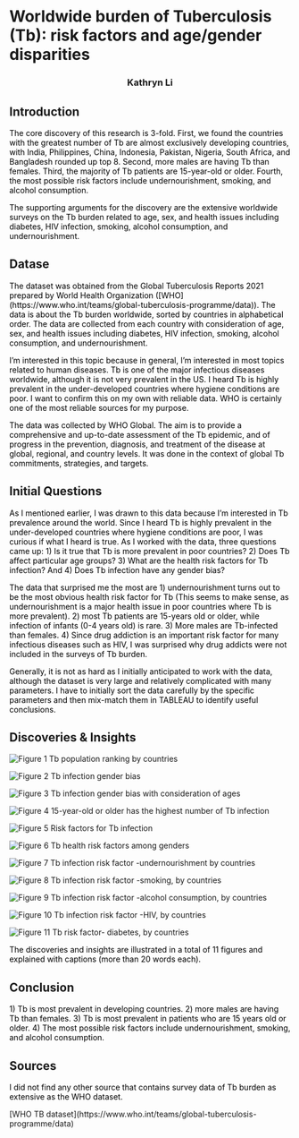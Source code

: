 
# **Worldwide burden of Tuberculosis (Tb): risk factors and age/gender disparities**

<h3 style="Text-align:center;">Kathryn Li</h3>

## Introduction

<p style="color:black;">The core discovery of this research is 3-fold. First, we found the countries with the greatest number of Tb are almost exclusively developing countries, with India, Philippines, China, Indonesia, Pakistan, Nigeria, South Africa, and Bangladesh rounded up top 8. Second, more males are having Tb than females. Third, the majority of Tb patients are 15-year-old or older. Fourth, the most possible risk factors include undernourishment, smoking, and alcohol consumption.</p>

<p style="color:black;">The supporting arguments for the discovery are the extensive worldwide surveys on the Tb burden related to age, sex, and health issues including diabetes, HIV infection, smoking, alcohol consumption, and undernourishment.</p>

## Datase
<p style="color:black;">The dataset was obtained from the Global Tuberculosis Reports 2021 prepared by World Health Organization ([WHO](https://www.who.int/teams/global-tuberculosis-programme/data)). The data is about the Tb burden worldwide, sorted by countries in alphabetical order. The data are collected from each country with consideration of age, sex, and health issues including diabetes, HIV infection, smoking, alcohol consumption, and undernourishment. </p>

<p style="color:black;">I’m interested in this topic because in general, I’m interested in most topics related to human diseases. Tb is one of the major infectious diseases worldwide, although it is not very prevalent in the US. I heard Tb is highly prevalent in the under-developed countries where hygiene conditions are poor. I want to confirm this on my own with reliable data. WHO is certainly one of the most reliable sources for my purpose. </p>

<p style="color:black;">The data was collected by WHO Global. The aim is to provide a comprehensive and up-to-date assessment of the Tb epidemic, and of progress in the prevention, diagnosis, and treatment of the disease at global, regional, and country levels. It was done in the context of global Tb commitments, strategies, and targets. </p>

## Initial Questions

<p style="color:black;">As I mentioned earlier, I was drawn to this data because I’m interested in Tb prevalence around the world. Since I heard Tb is highly prevalent in the under-developed countries where hygiene conditions are poor, I was curious if what I heard is true. As I worked with the data, three questions came up: 1) Is it true that Tb is more prevalent in poor countries? 2) Does Tb affect particular age groups? 3) What are the health risk factors for Tb infection? And 4) Does Tb infection have any gender bias? </p>

<p style="color:black;"> The data that surprised me the most are 1) undernourishment turns out to be the most obvious health risk factor for Tb (This seems to make sense, as undernourishment is a major health issue in poor countries where Tb is more prevalent). 2) most Tb patients are 15-years old or older, while infection of infants (0-4 years old) is rare. 3) More males are Tb-infected than females. 4) Since drug addiction is an important risk factor for many infectious diseases such as HIV, I was surprised why drug addicts were not included in the surveys of Tb burden. </p>

<p style="color:black;">Generally, it is not as hard as I initially anticipated to work with the data, although the dataset is very large and relatively complicated with many parameters. I have to initially sort the data carefully by the specific parameters and then mix-match them in TABLEAU to identify useful conclusions. </p>

## Discoveries & Insights
![Figure 1  Tb population ranking by countries](https://user-images.githubusercontent.com/96843197/155802083-deffdf46-f6a8-4c6f-aa81-e93aeb320a8c.png)

![Figure 2  Tb infection gender bias](https://user-images.githubusercontent.com/96843197/155802132-f1b1087b-5a70-4fa3-947c-42971cf7aa14.png)

![Figure 3  Tb infection gender bias with consideration of ages](https://user-images.githubusercontent.com/96843197/155802137-d17d4e99-84b5-4a63-a386-e3ea2b5c696e.png)

![Figure 4  15-year-old or older has the highest number of Tb infection](https://user-images.githubusercontent.com/96843197/155802144-974d37cf-c046-48e0-aea2-49f29f464fa1.png)

![Figure 5  Risk factors for Tb infection](https://user-images.githubusercontent.com/96843197/155802224-7a1bcc48-4423-4944-9ace-768098cc4e09.png)

![Figure 6  Tb health risk factors among genders](https://user-images.githubusercontent.com/96843197/155802235-05587273-ef9e-4702-894e-6a689f122661.png)

![Figure 7  Tb infection risk factor -undernourishment by countries](https://user-images.githubusercontent.com/96843197/155802245-441e4e9e-b14b-4faf-b664-09a60c8b0ad0.png)

![Figure 8  Tb infection risk factor -smoking, by countries](https://user-images.githubusercontent.com/96843197/155802269-e682e1aa-1fa8-4376-bc74-4d3824d35520.png)

![Figure 9  Tb infection risk factor -alcohol consumption, by countries](https://user-images.githubusercontent.com/96843197/155802274-ee156256-31b0-4374-bacf-dd800c5b0949.png)

![Figure 10 Tb infection risk factor -HIV, by countries](https://user-images.githubusercontent.com/96843197/155802306-ac27e455-eca5-4011-be7a-a40c94ee974c.png)

![Figure 11  Tb risk factor- diabetes, by countries](https://user-images.githubusercontent.com/96843197/155802313-ffd012d7-f180-42ae-b074-345ee3fc2db0.png)

<p style="color:black;"> The discoveries and insights are illustrated in a total of 11 figures and explained with captions (more than 20 words each). </p>

## Conclusion

<p style="color:black;"> 1) Tb is most prevalent in developing countries. 2) more males are having Tb than females. 3) Tb is most prevalent in patients who are 15 years old or older. 4) The most possible risk factors include undernourishment, smoking, and alcohol consumption. </p>

## Sources

<p style="color:black;"> I did not find any other source that contains survey data of Tb burden as extensive as the WHO dataset. </p>
[WHO TB dataset](https://www.who.int/teams/global-tuberculosis-programme/data)
